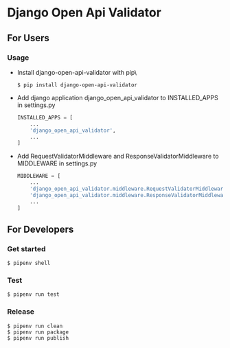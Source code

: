 # Django Open Api Validator
## For Users
### Usage

- Install django-open-api-validator with pip\
    ```shell script
    $ pip install django-open-api-validator
    ```

- Add django application django_open_api_validator to INSTALLED_APPS in settings.py
    ```python
    INSTALLED_APPS = [
        ...
        'django_open_api_validator',
        ...
    ]
    ```

- Add RequestValidatorMiddleware and ResponseValidatorMiddleware to MIDDLEWARE in settings.py
    ```python
    MIDDLEWARE = [
        ...
        'django_open_api_validator.middleware.RequestValidatorMiddleware',
        'django_open_api_validator.middleware.ResponseValidatorMiddleware',
        ...
    ]
    ```


## For Developers
### Get started
```shell script
$ pipenv shell
```

### Test
```shell script
$ pipenv run test
```

### Release
```shell script
$ pipenv run clean
$ pipenv run package
$ pipenv run publish
```
